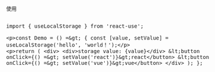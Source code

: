 使用

<xmp>
import { useLocalStorage } from 'react-use';

const Demo = () => {
  const [value, setValue] = useLocalStorage('hello', 'world！');

  return (
    <div>
      <div>storage value: {value}</div>
      <button onClick={() => setValue('react')}>react</button>
      <button onClick={() => setValue('vue')}>vue</button>
    </div>
  );
};
</xmp>


